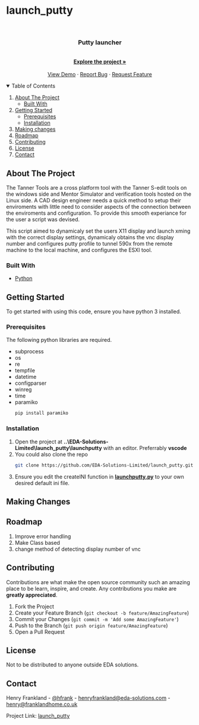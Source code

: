 # launch_putty
<!-- PROJECT LOGO -->
<br />
<p align="center">

  <h3 align="center">Putty launcher</h3>

  <p align="center">
    <br />
    <a href="https://github.com/EDA-Solutions-Limited/launch_putty"><strong>Explore the project »</strong></a>
    <br />
    <br />
    <a href="https://github.com/EDA-Solutions-Limited/launch_putty">View Demo</a>
    ·
    <a href="https://github.com/EDA-Solutions-Limited/launch_putty/issues">Report Bug</a>
    ·
    <a href="https://github.com/EDA-Solutions-Limited/launch_putty/issues">Request Feature</a>
  </p>
</p>


<!-- TABLE OF CONTENTS -->
<details open="open">
  <summary>Table of Contents</summary>
  <ol>
    <li>
      <a href="#about-the-project">About The Project</a>
      <ul>
        <li><a href="#built-with">Built With</a></li>
      </ul>
    </li>
    <li>
      <a href="#getting-started">Getting Started</a>
      <ul>
        <li><a href="#prerequisites">Prerequisites</a></li>
        <li><a href="#installation">Installation</a></li>
      </ul>
    </li>
    <li><a href="#making-changes">Making changes</a></li>
    <li><a href="#roadmap">Roadmap</a></li>
    <li><a href="#contributing">Contributing</a></li>
    <li><a href="#license">License</a></li>
    <li><a href="#contact">Contact</a></li>
  </ol>
</details>



<!-- ABOUT THE PROJECT -->
## About The Project

The Tanner Tools are a cross platform tool with the Tanner S-edit tools on the windows side and Mentor Simulator and verification tools hosted on the Linux side. A CAD design engineer needs a quick method to setup their enviroments with little need to consider aspects of the connection between the enviroments and configuration. To provide this smooth experiance for the user a script was devised.

This script aimed to dynamicaly set the users X11 display and launch xming with the correct display settings, dynamicaly obtains the vnc display number and configures putty profile to tunnel 590x from the remote machine to the local machine, and configures the ESXI tool.

### Built With

* [Python](https://www.python.org/)


<!-- GETTING STARTED -->
## Getting Started

To get started with using this code, ensure you have python 3 installed. 

### Prerequisites

The following python libraries are required.
* subprocess
* os
* re
* tempfile
* datetime
* configparser
* winreg
* time
* paramiko
  ```sh
  pip install paramiko
  ```

### Installation

1. Open the project at **..\EDA-Solutions-Limited\launch_putty\launchputty** with an editor.
   Preferrably **vscode**
2. You could also clone the repo
   ```sh
   git clone https://github.com/EDA-Solutions-Limited/launch_putty.git
3. Ensure you edit the createINI function in [**launchputty.py**](https://github.com/EDA-Solutions-Limited/launch_putty/launchputty.py) to your own desired default ini file.

<!-- MAKING CHANGES -->
## Making Changes

<!-- ROADMAP -->
## Roadmap

1. Improve error handling
2. Make Class based
3. change method of detecting display number of vnc

<!-- CONTRIBUTING -->
## Contributing

Contributions are what make the open source community such an amazing place to be learn, inspire, and create. Any contributions you make are **greatly appreciated**.

1. Fork the Project
2. Create your Feature Branch (`git checkout -b feature/AmazingFeature`)
3. Commit your Changes (`git commit -m 'Add some AmazingFeature'`)
4. Push to the Branch (`git push origin feature/AmazingFeature`)
5. Open a Pull Request


<!-- LICENSE -->
## License

Not to be distributed to anyone outside EDA solutions. 

<!-- CONTACT -->
## Contact

Henry Frankland - [@hfrank](https://www.linkedin.com/in/henry-frankland-asic/) - henryfrankland@eda-solutions.com - henry@franklandhome.co.uk

Project Link: [launch_putty](https://github.com/EDA-Solutions-Limited/launch_putty.git)
